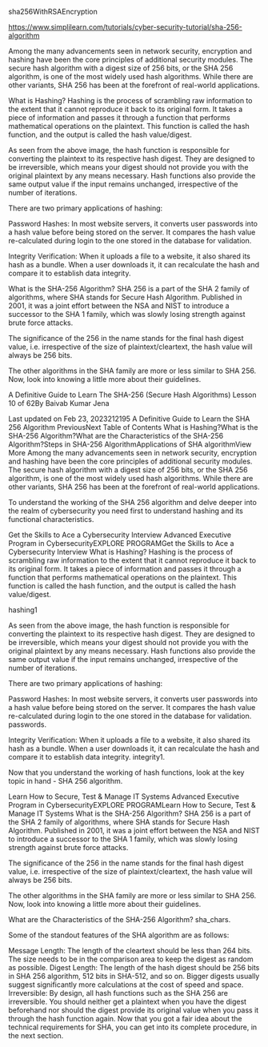 sha256WithRSAEncryption

https://www.simplilearn.com/tutorials/cyber-security-tutorial/sha-256-algorithm

Among the many advancements seen in network security, encryption and hashing have been the core principles of additional security modules. The secure hash algorithm with a digest size of 256 bits, or the SHA 256 algorithm, is one of the most widely used hash algorithms. While there are other variants, SHA 256 has been at the forefront of real-world applications.

What is Hashing?
Hashing is the process of scrambling raw information to the extent that it cannot reproduce it back to its original form. It takes a piece of information and passes it through a function that performs mathematical operations on the plaintext. This function is called the hash function, and the output is called the hash value/digest. 

As seen from the above image, the hash function is responsible for converting the plaintext to its respective hash digest. They are designed to be irreversible, which means your digest should not provide you with the original plaintext by any means necessary. Hash functions also provide the same output value if the input remains unchanged, irrespective of the number of iterations.

There are two primary applications of hashing:

Password Hashes: In most website servers, it converts user passwords into a hash value before being stored on the server. It compares the hash value re-calculated during login to the one stored in the database for validation.


Integrity Verification: When it uploads a file to a website, it also shared its hash as a bundle. When a user downloads it, it can recalculate the hash and compare it to establish data integrity.


What is the SHA-256 Algorithm?
SHA 256 is a part of the SHA 2 family of algorithms, where SHA stands for Secure Hash Algorithm. Published in 2001, it was a joint effort between the NSA and NIST to introduce a successor to the SHA 1 family, which was slowly losing strength against brute force attacks.

The significance of the 256 in the name stands for the final hash digest value, i.e. irrespective of the size of plaintext/cleartext, the hash value will always be 256 bits.

The other algorithms in the SHA family are more or less similar to SHA 256. Now, look into knowing a little more about their guidelines.

A Definitive Guide to Learn The SHA-256 (Secure Hash Algorithms)
Lesson 10 of 62By Baivab Kumar Jena

Last updated on Feb 23, 2023212195
A Definitive Guide to Learn the SHA 256 Algorithm
PreviousNext
Table of Contents
What is Hashing?What is the SHA-256 Algorithm?What are the Characteristics of the SHA-256 Algorithm?Steps in SHA-256 AlgorithmApplications of SHA algorithmView More
Among the many advancements seen in network security, encryption and hashing have been the core principles of additional security modules. The secure hash algorithm with a digest size of 256 bits, or the SHA 256 algorithm, is one of the most widely used hash algorithms. While there are other variants, SHA 256 has been at the forefront of real-world applications.

To understand the working of the SHA 256 algorithm and delve deeper into the realm of cybersecurity you need first to understand hashing and its functional characteristics.

Get the Skills to Ace a Cybersecurity Interview
Advanced Executive Program in CybersecurityEXPLORE PROGRAMGet the Skills to Ace a Cybersecurity Interview
What is Hashing?
Hashing is the process of scrambling raw information to the extent that it cannot reproduce it back to its original form. It takes a piece of information and passes it through a function that performs mathematical operations on the plaintext. This function is called the hash function, and the output is called the hash value/digest. 

hashing1

As seen from the above image, the hash function is responsible for converting the plaintext to its respective hash digest. They are designed to be irreversible, which means your digest should not provide you with the original plaintext by any means necessary. Hash functions also provide the same output value if the input remains unchanged, irrespective of the number of iterations.

There are two primary applications of hashing:

Password Hashes: In most website servers, it converts user passwords into a hash value before being stored on the server. It compares the hash value re-calculated during login to the one stored in the database for validation.
passwords.

Integrity Verification: When it uploads a file to a website, it also shared its hash as a bundle. When a user downloads it, it can recalculate the hash and compare it to establish data integrity.
integrity1.

Now that you understand the working of hash functions, look at the key topic in hand - SHA 256 algorithm.

Learn How to Secure, Test & Manage IT Systems
Advanced Executive Program in CybersecurityEXPLORE PROGRAMLearn How to Secure, Test & Manage IT Systems
What is the SHA-256 Algorithm?
SHA 256 is a part of the SHA 2 family of algorithms, where SHA stands for Secure Hash Algorithm. Published in 2001, it was a joint effort between the NSA and NIST to introduce a successor to the SHA 1 family, which was slowly losing strength against brute force attacks.

The significance of the 256 in the name stands for the final hash digest value, i.e. irrespective of the size of plaintext/cleartext, the hash value will always be 256 bits.

The other algorithms in the SHA family are more or less similar to SHA 256. Now, look into knowing a little more about their guidelines.

What are the Characteristics of the SHA-256 Algorithm?
sha_chars.

Some of the standout features of the SHA algorithm are as follows:

Message Length: The length of the cleartext should be less than 264 bits. The size needs to be in the comparison area to keep the digest as random as possible.
Digest Length: The length of the hash digest should be 256 bits in SHA 256 algorithm, 512 bits in SHA-512, and so on. Bigger digests usually suggest significantly more calculations at the cost of speed and space.
Irreversible: By design, all hash functions such as the SHA 256 are irreversible. You should neither get a plaintext when you have the digest beforehand nor should the digest provide its original value when you pass it through the hash function again.
Now that you got a fair idea about the technical requirements for SHA, you can get into its complete procedure, in the next section.

